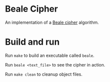 # Beale Cipher
An implementation of a [Beale cipher](https://en.wikipedia.org/wiki/Beale_cipher) algorithm.

# Build and run
Run `make` to build an executable called `beale`.

Run `beale <text_file>` to see the cipher in action.

Run `make clean` to cleanup object files.
